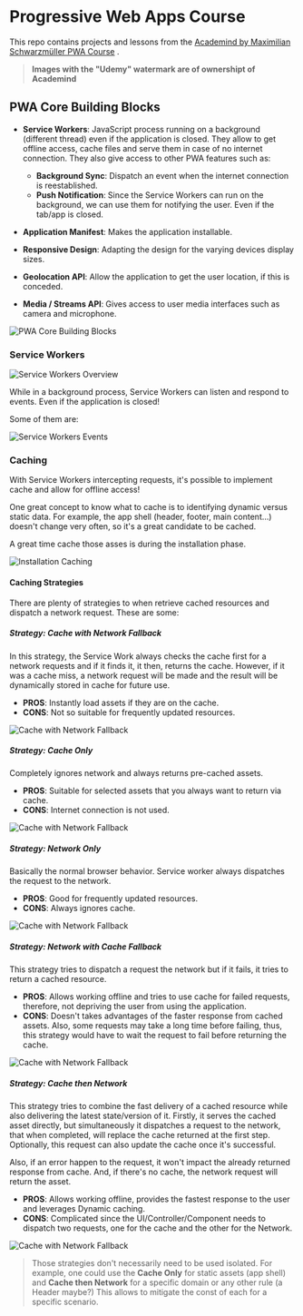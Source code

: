 # Progressive Web Apps Course

This repo contains projects and lessons from
the [Academind by Maximilian Schwarzmüller PWA Course](https://www.udemy.com/course/progressive-web-app-pwa-the-complete-guide)
.

> **Images with the "Udemy" watermark are of ownershipt of Academind**

## PWA Core Building Blocks

- **Service Workers**: JavaScript process running on a background (different thread) even if the application is closed.
  They allow to get offline access, cache files and serve them in case of no internet connection. They also give access
  to other PWA features such as:

  - **Background Sync**: Dispatch an event when the internet connection is reestablished.
  - **Push Notification**: Since the Service Workers can run on the background, we can use them for notifying the
    user. Even if the tab/app is closed.

- **Application Manifest**: Makes the application installable.

- **Responsive Design**: Adapting the design for the varying devices display sizes.

- **Geolocation API**: Allow the application to get the user location, if this is conceded.

- **Media / Streams API**: Gives access to user media interfaces such as camera and microphone.

![PWA Core Building Blocks](./readme/pwa-core-building-blocks.png)

### Service Workers

![Service Workers Overview](./readme/services-workers-overview.png)

While in a background process, Service Workers can listen and respond to events. Even if the application is closed!

Some of them are:

![Service Workers Events](./readme/services-workers-events.png)

### Caching

With Service Workers intercepting requests, it's possible to implement cache and allow for offline access!

One great concept to know what to cache is to identifying dynamic versus static data. For example, the app shell
(header, footer, main content...) doesn't change very often, so it's a great candidate to be cached.

A great time cache those asses is during the installation phase.

![Installation Caching](./readme/installation-caching.png)

#### Caching Strategies

There are plenty of strategies to when retrieve cached resources and dispatch a network request.
These are some:

##### Strategy: Cache with Network Fallback

In this strategy, the Service Work always checks the cache first for a network requests and if it finds it,
it then, returns the cache. However, if it was a cache miss, a network request will be made and the
result will be dynamically stored in cache for future use.

- **PROS**: Instantly load assets if they are on the cache.
- **CONS**: Not so suitable for frequently updated resources.

![Cache with Network Fallback](./readme/cache-strategy-cache-with-network-fallback.png)

##### Strategy: Cache Only

Completely ignores network and always returns pre-cached assets.

- **PROS**: Suitable for selected assets that you always want to return via cache.
- **CONS**: Internet connection is not used.

![Cache with Network Fallback](./readme/cache-strategy-cache-only.png)

##### Strategy: Network Only

Basically the normal browser behavior. Service worker always dispatches the request to the network.

- **PROS**: Good for frequently updated resources.
- **CONS**: Always ignores cache.

![Cache with Network Fallback](./readme/cache-strategy-network-only.png)

##### Strategy: Network with Cache Fallback

This strategy tries to dispatch a request the network but if it fails, it tries to return a cached resource.

- **PROS**: Allows working offline and tries to use cache for failed requests, therefore,
  not depriving the user from using the application.
- **CONS**: Doesn't takes advantages of the faster response from cached assets.
  Also, some requests may take a long time before failing, thus, this strategy would
  have to wait the request to fail before returning the cache.

![Cache with Network Fallback](./readme/cache-strategy-network-with-cache-fallback.png)

##### Strategy: Cache then Network

This strategy tries to combine the fast delivery of a cached resource while also delivering the latest state/version of it.
Firstly, it serves the cached asset directly, but simultaneously it dispatches a request to the network,
that when completed, will replace the cache returned at the first step. Optionally,
this request can also update the cache once it's successful.

Also, if an error happen to the request, it won't impact the already returned response from cache.
And, if there's no cache, the network request will return the asset.

- **PROS**: Allows working offline, provides the fastest response to the user and leverages Dynamic caching.
- **CONS**: Complicated since the UI/Controller/Component needs to dispatch two requests, one for the cache and the other for the Network.

![Cache with Network Fallback](./readme/cache-strategy-cache-then-network.png)

> Those strategies don't necessarily need to be used isolated. For example, one could use the **Cache Only** for
> static assets (app shell) and **Cache then Network** for a specific domain or any other rule (a Header maybe?)
> This allows to mitigate the const of each for a specific scenario.
